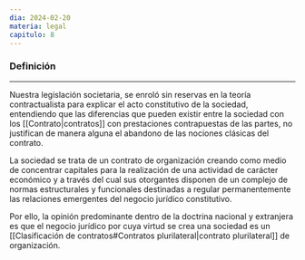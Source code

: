 ```yaml
---
dia: 2024-02-20
materia: legal
capitulo: 8
---
```

### Definición
---
Nuestra legislación societaria, se enroló sin reservas en la teoría contractualista para explicar el acto constitutivo de la sociedad, entendiendo que las diferencias que pueden existir entre la sociedad con los [[Contrato|contratos]] con prestaciones contrapuestas de las partes, no justifican de manera alguna el abandono de las nociones clásicas del contrato.

La sociedad se trata de un contrato de organización creando como medio de concentrar capitales para la realización de una actividad de carácter económico y a través del cual sus otorgantes disponen de un complejo de normas estructurales y funcionales destinadas a regular permanentemente las relaciones emergentes del negocio jurídico constitutivo. 

Por ello, la opinión predominante dentro de la doctrina nacional y extranjera es que el negocio jurídico por cuya virtud se crea una sociedad es un [[Clasificación de contratos#Contratos plurilateral|contrato plurilateral]] de organización.